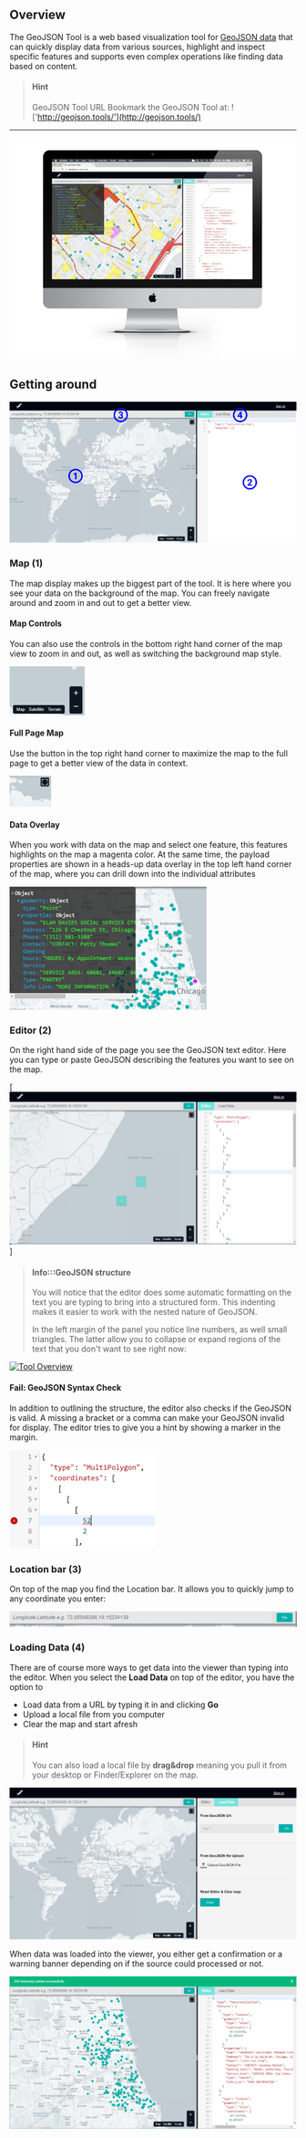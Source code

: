 ## Overview

The GeoJSON Tool is a web based visualization tool for [GeoJSON data](topics/geojsonbasics.md)
that can quickly display data from various sources, highlight and inspect specific features and supports even complex operations like finding data based on content.

> #### Hint
> GeoJSON Tool URL
> Bookmark the GeoJSON Tool at:
> !['http://geojson.tools/'](http://geojson.tools/)

***
    
    

![XYZ GeoJSON Tool](images/viewer.png)

## Getting around

![Tool Overview](images/viewer-parts.png)


### Map (1)

The map display makes up the biggest part of the tool. It is here where you see your data on the
background of the map.
You can freely navigate around and zoom in and out to get a better view.

#### Map Controls

You can also use the controls in the bottom right hand corner of the map view to zoom in and out, as
well as switching the background map style.

![Tool Overview](images/viewer-map-controls.png)

#### Full Page Map

Use the button in the top right hand corner to maximize the map to the full page to get a better view
of the data in context.

![Tool Overview](images/viewer-map-full.png)

#### Data Overlay

When you work with data on the map and select one feature, this features highlights on the map a
magenta color. At the same time, the payload properties are shown in a heads-up data overlay in
the top left hand corner of the map, where you can drill down into the individual attributes

![Tool Overview](images/viewer-map-hud.png)

### Editor (2)

On the right hand side of the page you see the GeoJSON text editor. Here you can type or paste
GeoJSON describing the features you want to see on the map.

[![Tool Overview](images/viewer-editor.png)]

> #### Info:::GeoJSON structure
> You will notice that the editor does some automatic formatting on the text you 
> are typing to bring into a structured form. This indenting makes it easier to work
> with the nested nature of GeoJSON.
> 
> In the left margin of the panel you notice line numbers, as well small triangles. 
> The latter allow you to collapse or expand regions of the text that you don't want 
> to see right now:

    
    
 [![Tool Overview](https://www.here.xyz/assets/images/viewer-editor-collapse.png)](https://www.here.xyz/assets/images/viewer-editor-collapse.png)


#### Fail: GeoJSON Syntax Check
 
 In addition to outlining the structure, the editor also checks if the GeoJSON is valid. 
 A missing a bracket or a comma can make your GeoJSON invalid for display. The editor tries 
 to give you a hint by showing a marker in the margin.

    
    
![Tool Overview](images/viewer-editor-syntax.png)


### Location bar (3)

On top of the map you find the Location bar. It allows you to quickly jump to any coordinate you enter:

![Tool Overview](images/viewer-bar.png)


### Loading Data (4)

There are of course more ways to get data into the viewer than typing into the editor. When you select the
**Load Data** on top of the editor, you have the option to

* Load data from a URL by typing it in and clicking **Go**
* Upload a local file from you computer
* Clear the map and start afresh

> #### Hint
> You can also load a local file by **drag&drop** meaning you pull it from your desktop or 
> Finder/Explorer on the map.


![Tool Overview](images/viewer-load.png)

When data was loaded into the viewer, you either get a confirmation or a warning banner depending on if the
source could processed or not.

![Tool Overview](images/viewer-load-banner.png)